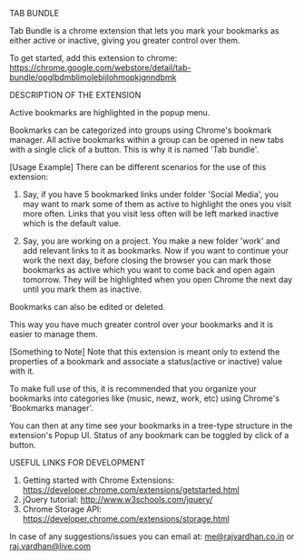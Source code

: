 TAB BUNDLE

Tab Bundle is a chrome extension that lets you mark your bookmarks as either active or inactive, giving you greater control over them.

To get started, add this extension to chrome: https://chrome.google.com/webstore/detail/tab-bundle/opglbdmblimolebijlohmopkjgnndbmk

DESCRIPTION OF THE EXTENSION

Active bookmarks are highlighted in the popup menu. 

Bookmarks can be categorized into groups using Chrome's bookmark manager. All active bookmarks within a group can be opened in new tabs with a single click of a button. This is why it is named 'Tab bundle'.

[Usage Example]
There can be different scenarios for the use of this extension:

1. Say, if you have 5 bookmarked links under folder 'Social Media', you may want to mark some of them as active to highlight the ones you visit more often. Links that you visit less often will be left marked inactive which is the default value.

2. Say, you are working on a project. You make a new folder 'work' and add relevant links to it as bookmarks. Now if you want to continue your work the next day, before closing the browser you can mark those bookmarks as active which you want to come back and open again tomorrow. They will be highlighted when you open Chrome the next day until you mark them as inactive. 

Bookmarks can also be edited or deleted.

This way you have much greater control over your bookmarks and it is easier to manage them.

[Something to Note]
Note that this extension is meant only to extend the properties of a bookmark and associate a status(active or inactive) value with it.

To make full use of this, it is recommended that you organize your bookmarks into categories like (music, newz, work, etc) using Chrome's 'Bookmarks manager'. 

You can then at any time see your bookmarks in a tree-type structure in the extension's Popup UI. Status of any bookmark can be toggled by click of a button.


USEFUL LINKS FOR DEVELOPMENT
1. Getting started with Chrome Extensions: https://developer.chrome.com/extensions/getstarted.html
2. jQuery tutorial: http://www.w3schools.com/jquery/
3. Chrome Storage API: https://developer.chrome.com/extensions/storage.html


In case of any suggestions/issues you can email at: me@rajvardhan.co.in or raj.vardhan@live.com